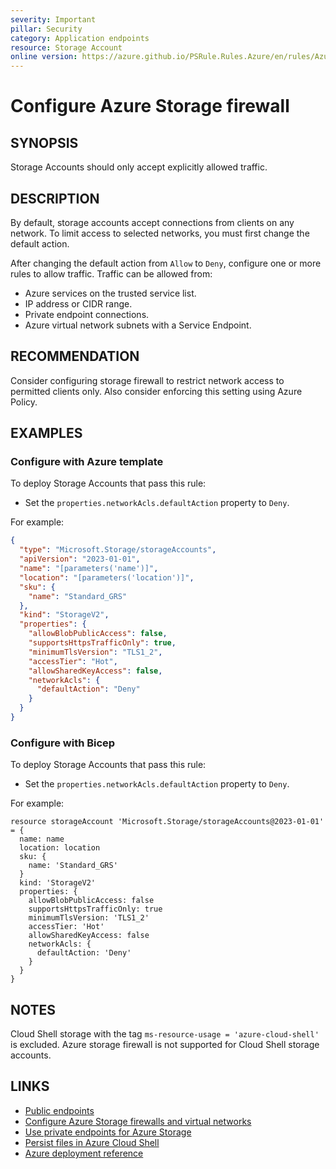 ```yaml
---
severity: Important
pillar: Security
category: Application endpoints
resource: Storage Account
online version: https://azure.github.io/PSRule.Rules.Azure/en/rules/Azure.Storage.Firewall/
---
```


# Configure Azure Storage firewall

## SYNOPSIS

Storage Accounts should only accept explicitly allowed traffic.

## DESCRIPTION

By default, storage accounts accept connections from clients on any network.
To limit access to selected networks, you must first change the default action.

After changing the default action from `Allow` to `Deny`, configure one or more rules to allow traffic.
Traffic can be allowed from:

- Azure services on the trusted service list.
- IP address or CIDR range.
- Private endpoint connections.
- Azure virtual network subnets with a Service Endpoint.

## RECOMMENDATION

Consider configuring storage firewall to restrict network access to permitted clients only.
Also consider enforcing this setting using Azure Policy.

## EXAMPLES

### Configure with Azure template

To deploy Storage Accounts that pass this rule:

- Set the `properties.networkAcls.defaultAction` property to `Deny`.

For example:

```json
{
  "type": "Microsoft.Storage/storageAccounts",
  "apiVersion": "2023-01-01",
  "name": "[parameters('name')]",
  "location": "[parameters('location')]",
  "sku": {
    "name": "Standard_GRS"
  },
  "kind": "StorageV2",
  "properties": {
    "allowBlobPublicAccess": false,
    "supportsHttpsTrafficOnly": true,
    "minimumTlsVersion": "TLS1_2",
    "accessTier": "Hot",
    "allowSharedKeyAccess": false,
    "networkAcls": {
      "defaultAction": "Deny"
    }
  }
}
```

### Configure with Bicep

To deploy Storage Accounts that pass this rule:

- Set the `properties.networkAcls.defaultAction` property to `Deny`.

For example:

```bicep
resource storageAccount 'Microsoft.Storage/storageAccounts@2023-01-01' = {
  name: name
  location: location
  sku: {
    name: 'Standard_GRS'
  }
  kind: 'StorageV2'
  properties: {
    allowBlobPublicAccess: false
    supportsHttpsTrafficOnly: true
    minimumTlsVersion: 'TLS1_2'
    accessTier: 'Hot'
    allowSharedKeyAccess: false
    networkAcls: {
      defaultAction: 'Deny'
    }
  }
}
```

## NOTES

Cloud Shell storage with the tag `ms-resource-usage = 'azure-cloud-shell'` is excluded.
Azure storage firewall is not supported for Cloud Shell storage accounts.

## LINKS

- [Public endpoints](https://learn.microsoft.com/azure/architecture/framework/security/design-network-endpoints#public-endpoints)
- [Configure Azure Storage firewalls and virtual networks](https://learn.microsoft.com/azure/storage/common/storage-network-security)
- [Use private endpoints for Azure Storage](https://learn.microsoft.com/azure/storage/common/storage-private-endpoints)
- [Persist files in Azure Cloud Shell](https://learn.microsoft.com/azure/cloud-shell/persisting-shell-storage)
- [Azure deployment reference](https://learn.microsoft.com/azure/templates/microsoft.storage/storageaccounts)
